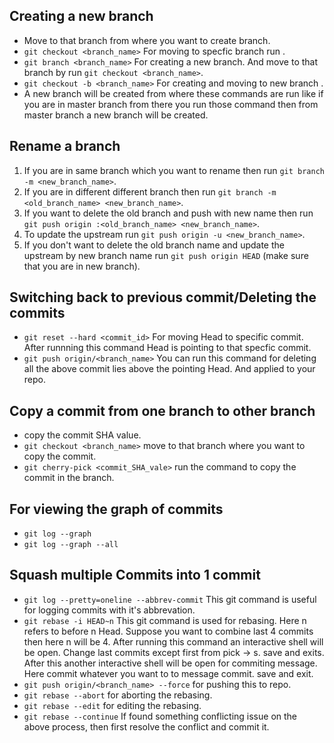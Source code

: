 ## Creating a new branch
- Move to that branch from where you want to create branch.
- `git checkout <branch_name>` For moving to specfic branch run .
-  `git branch <branch_name>` For creating a new branch. And move to that branch by run `git checkout <branch_name>`.
- `git checkout -b <branch_name>` For creating and moving to new branch .
- A new branch will be created from where these commands are run like if you are in master branch from there you run those command then from master branch a new branch will be created.


## Rename a branch
1. If you are in same branch which you want to rename then run `git branch -m <new_branch_name>`.
2. If you are in different different branch then run `git branch -m <old_branch_name> <new_branch_name>`.
3. If you want to delete the old branch and push with new name then run `git push origin :<old_branch_name> <new_branch_name>`.
4. To update the upstream run `git push origin -u <new_branch_name>`.
5. If you don't want to delete the old branch name and update the upstream by new branch name run `git push origin HEAD` (make sure that you are in new branch).


## Switching back to previous commit/Deleting the commits
- `git reset --hard <commit_id>` For moving Head to specific commit. After runnning this command Head is pointing to that specfic commit.
- `git push origin/<branch_name>` You can run this command for deleting all the above commit lies above the pointing Head. And applied to your repo.


## Copy a commit from one branch to other branch
- copy the commit SHA value.
- `git checkout <branch_name>` move to that branch where you want to copy the commit.
- `git cherry-pick <commit_SHA_vale>` run the command to copy the commit in the branch. 


## For viewing the graph of commits
- `git log --graph`
- `git log --graph --all`


## Squash multiple Commits into 1 commit
- `git log --pretty=oneline --abbrev-commit` This git command is useful for logging commits with it's abbrevation.
- `git rebase -i HEAD~n` This git command is used for rebasing. Here n refers to before n Head. Suppose you want to combine last 4 commits then here n will be 4.
After running this command an interactive shell will be open. Change last commits except first from pick -> s. save and exits. After this another interactive shell will be open for commiting message. Here commit whatever you want to to message commit. save and exit.
- `git push origin/<branch_name> --force` for pushing this to repo.
- `git rebase --abort` for aborting the rebasing.
- `git rebase --edit` for editing the rebasing.
- `git rebase --continue` If found something conflicting issue on the above process, then first resolve the conflict and commit it.

